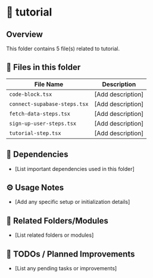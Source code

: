 # 📂 tutorial

## Overview
This folder contains 5 file(s) related to tutorial.

## 📄 Files in this folder

| File Name | Description |
|-----------|-------------|
| `code-block.tsx` | [Add description] |
| `connect-supabase-steps.tsx` | [Add description] |
| `fetch-data-steps.tsx` | [Add description] |
| `sign-up-user-steps.tsx` | [Add description] |
| `tutorial-step.tsx` | [Add description] |

## 🔗 Dependencies
- [List important dependencies used in this folder]

## ⚙️ Usage Notes
- [Add any specific setup or initialization details]

## 🔄 Related Folders/Modules
- [List related folders or modules]

## 🚧 TODOs / Planned Improvements
- [List any pending tasks or improvements]
